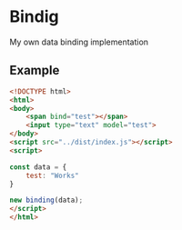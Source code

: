 # Bindig

My own data binding implementation

## Example

```html
<!DOCTYPE html>
<html>
<body>
    <span bind="test"></span>
    <input type="text" model="test">
</body>
<script src="../dist/index.js"></script>
<script>

const data = {
    test: "Works"
}

new binding(data);
</script>
</html>
```